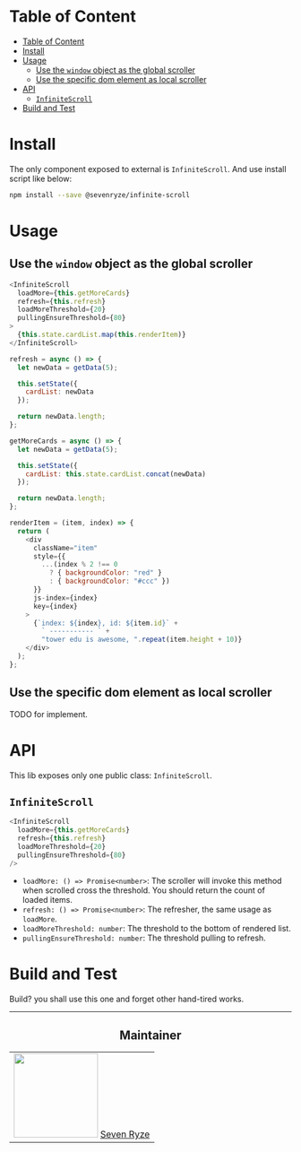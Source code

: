 # Table of Content

<!-- prettier-ignore-start -->

<!-- @import "[TOC]" {cmd="toc" depthFrom=1 depthTo=6 orderedList=false} -->

<!-- code_chunk_output -->

* [Table of Content](#table-of-content)
* [Install](#install)
* [Usage](#usage)
	* [Use the `window` object as the global scroller](#use-the-window-object-as-the-global-scroller)
	* [Use the specific dom element as local scroller](#use-the-specific-dom-element-as-local-scroller)
* [API](#api)
	* [`InfiniteScroll`](#infinitescroll)
* [Build and Test](#build-and-test)

<!-- /code_chunk_output -->

<!-- prettier-ignore-end -->

# Install

The only component exposed to external is `InfiniteScroll`. And use install script like below:

```bash
npm install --save @sevenryze/infinite-scroll
```

# Usage

## Use the `window` object as the global scroller

```JavaScript
<InfiniteScroll
  loadMore={this.getMoreCards}
  refresh={this.refresh}
  loadMoreThreshold={20}
  pullingEnsureThreshold={80}
>
  {this.state.cardList.map(this.renderItem)}
</InfiniteScroll>

refresh = async () => {
  let newData = getData(5);

  this.setState({
    cardList: newData
  });

  return newData.length;
};

getMoreCards = async () => {
  let newData = getData(5);

  this.setState({
    cardList: this.state.cardList.concat(newData)
  });

  return newData.length;
};

renderItem = (item, index) => {
  return (
    <div
      className="item"
      style={{
        ...(index % 2 !== 0
          ? { backgroundColor: "red" }
          : { backgroundColor: "#ccc" })
      }}
      js-index={index}
      key={index}
    >
      {`index: ${index}, id: ${item.id}` +
        ` ----------- ` +
        "tower edu is awesome, ".repeat(item.height + 10)}
    </div>
  );
};
```

## Use the specific dom element as local scroller

TODO for implement.

# API

This lib exposes only one public class: `InfiniteScroll`.

## `InfiniteScroll`

```JavaScript
<InfiniteScroll
  loadMore={this.getMoreCards}
  refresh={this.refresh}
  loadMoreThreshold={20}
  pullingEnsureThreshold={80}
/>
```

- `loadMore: () => Promise<number>`: The scroller will invoke this method when scrolled cross the threshold. You should return the count of loaded items.
- `refresh: () => Promise<number>`: The refresher, the same usage as `loadMore`.
- `loadMoreThreshold: number`: The threshold to the bottom of rendered list.
- `pullingEnsureThreshold: number`: The threshold pulling to refresh.

# Build and Test

Build? you shall use this one and forget other hand-tired works.

---

<h2 align="center">Maintainer</h2>

<table>
  <tbody>
    <tr>
      <td align="center">
        <img width="150" height="150" src="https://avatars.githubusercontent.com/sevenryze?v=3">
        <a href="https://github.com/sevenryze">Seven Ryze</a>
      </td>
    </tr>
  </tbody>
</table>
